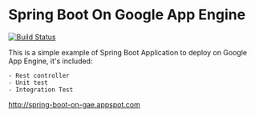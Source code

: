 # Spring Boot On Google App Engine


[![Build Status](https://travis-ci.org/dennysfredericci/spring-boot-on-gae.svg?branch=master)](https://travis-ci.org/dennysfredericci/spring-boot-on-gae)


This is a simple example of Spring Boot Application to deploy on Google App Engine, it's included:

	- Rest controller
	- Unit test
	- Integration Test
	
	

http://spring-boot-on-gae.appspot.com

